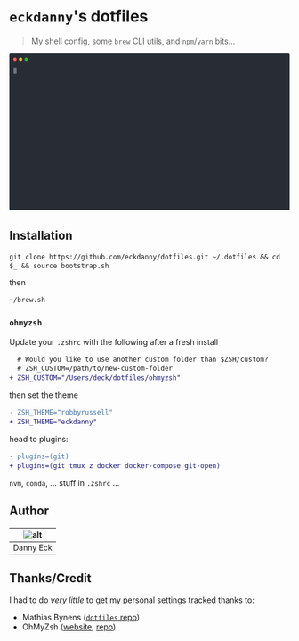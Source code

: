# `eckdanny`'s dotfiles

> My shell config, some `brew` CLI utils, and `npm`/`yarn` bits...

![Demo Reel](.github/demo.svg)

## Installation

```
git clone https://github.com/eckdanny/dotfiles.git ~/.dotfiles && cd $_ && source bootstrap.sh
```

then

```
~/brew.sh
```

### `ohmyzsh`

Update your `.zshrc` with the following after a fresh install

```diff
  # Would you like to use another custom folder than $ZSH/custom?
  # ZSH_CUSTOM=/path/to/new-custom-folder
+ ZSH_CUSTOM="/Users/deck/dotfiles/ohmyzsh"
```

then set the theme

```diff
- ZSH_THEME="robbyrussell"
+ ZSH_THEME="eckdanny"
```

head to plugins:

```diff
- plugins=(git)
+ plugins=(git tmux z docker docker-compose git-open)
```

`nvm`, `conda`, ... stuff in `.zshrc` ...

## Author

| ![alt][profile-pic] |
| :-----------------: |
|      Danny Eck      |

## Thanks/Credit

I had to do _very little_ to get my personal settings tracked thanks to:

- Mathias Bynens ([`dotfiles` repo][mathiasbynens-dotfiles])
- OhMyZsh ([website][ohmyzsh-site], [repo][ohmyzsh-github])

[profile-pic]: https://avatars2.githubusercontent.com/u/3521444?s=100&u=92031bc1bab5a65217f92776953473fa0f7650e8&v=4 "Profile Pic"
[mathiasbynens-dotfiles]: https://github.com/mathiasbynens/dotfiles "GitHub"
[ohmyzsh-github]: https://github.com/ohmyzsh/ohmyzsh "GitHub"
[ohmyzsh-site]: https://ohmyz.sh/ "Oh My Zsh"

